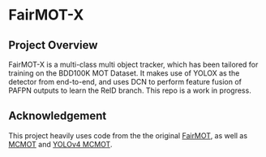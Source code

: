 # FairMOT-X

## Project Overview

FairMOT-X is a multi-class multi object tracker, which has been tailored for training on the BDD100K MOT Dataset. It makes use of YOLOX as the detector from end-to-end, and uses DCN to perform feature fusion of PAFPN outputs to learn the ReID branch. This repo is a work in progress.

## Acknowledgement
This project heavily uses code from the the original [FairMOT](https://github.com/ifzhang/FairMOT), as well as [MCMOT](https://github.com/CaptainEven/MCMOT) and [YOLOv4 MCMOT](https://github.com/CaptainEven/YOLOV4_MCMOT).
